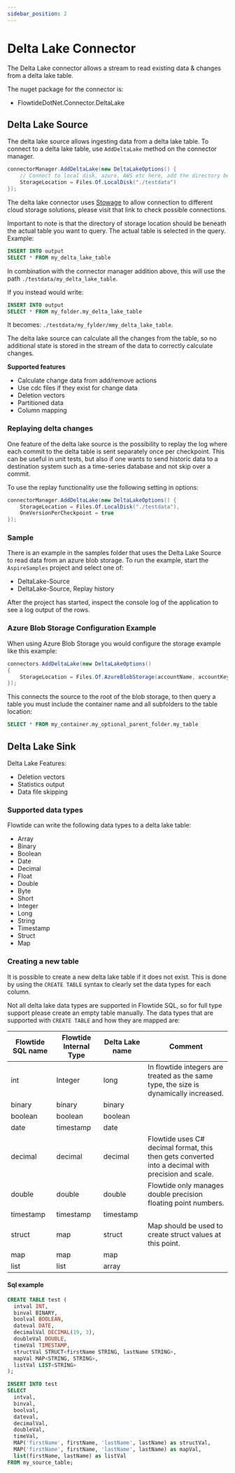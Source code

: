 ```yaml
---
sidebar_position: 2
---
```


# Delta Lake Connector

The Delta Lake connector allows a stream to read existing data & changes from a delta lake table.

The nuget package for the connector is:

* FlowtideDotNet.Connector.DeltaLake

## Delta Lake Source

The delta lake source allows ingesting data from a delta lake table. To connect to a delta lake table, use `AddDeltaLake` method on the connector manager.

```csharp
connectorManager.AddDeltaLake(new DeltaLakeOptions() {
    // Connect to local disk, azure, AWS etc here, add the directory beneath the actual table you want to query (table name and folders are selected in the query)
    StorageLocation = Files.Of.LocalDisk("./testdata")
});
```

The delta lake connector uses [Stowage](https://github.com/aloneguid/stowage) to allow connection to different cloud storage solutions, please visit that link to
check possible connections.

Important to note is that the directory of storage location should be beneath the actual table you want to query. The actual table is selected in the query. Example:

```sql
INSERT INTO output
SELECT * FROM my_delta_lake_table
```

In combination with the connector manager addition above, this will use the path `./testdata/my_delta_lake_table`.

If you instead would write:

```sql
INSERT INTO output
SELECT * FROM my_folder.my_delta_lake_table
```

It becomes: `./testdata/my_fylder/mmy_delta_lake_table`.

The delta lake source can calculate all the changes from the table, so no additional state is stored in the stream of the data to correctly calculate changes.


**Supported features**

* Calculate change data from add/remove actions
* Use cdc files if they exist for change data
* Deletion vectors
* Partitioned data
* Column mapping

### Replaying delta changes

One feature of the delta lake source is the possibility to replay the log where each commit to the delta table is sent separately once per checkpoint.
This can be useful in unit tests, but also if one wants to send historic data to a destination system such as a time-series database and not skip over a commit.

To use the replay functionality use the following setting in options:


```csharp
connectorManager.AddDeltaLake(new DeltaLakeOptions() {
    StorageLocation = Files.Of.LocalDisk("./testdata"),
    OneVersionPerCheckpoint = true
});
```

### Sample

There is an example in the samples folder that uses the Delta Lake Source to read data from an azure blob storage.
To run the example, start the `AspireSamples` project and select one of:

* DeltaLake-Source
* DeltaLake-Source, Replay history

After the project has started, inspect the console log of the application to see a log output of the rows.

### Azure Blob Storage Configuration Example

When using Azure Blob Storage you would configure the storage example like this example:

```csharp
connectors.AddDeltaLake(new DeltaLakeOptions()
{
    StorageLocation = Files.Of.AzureBlobStorage(accountName, accountKey)
});
```

This connects the source to the root of the blob storage, to then query a table you must include the container name and all subfolders to the table location:

```sql
SELECT * FROM my_container.my_optional_parent_folder.my_table
```

## Delta Lake Sink


Delta Lake Features:

* Deletion vectors
* Statistics output
* Data file skipping

### Supported data types

Flowtide can write the following data types to a delta lake table:

* Array
* Binary
* Boolean
* Date
* Decimal
* Float
* Double
* Byte
* Short
* Integer
* Long
* String
* Timestamp
* Struct
* Map

### Creating a new table

It is possible to create a new delta lake table if it does not exist. This is done by using the `CREATE TABLE` syntax to
clearly set the data types for each column.

Not all delta lake data types are supported in Flowtide SQL, so for full type support please create an empty table manually.
The data types that are supported with `CREATE TABLE` and how they are mapped are:

| Flowtide SQL name | Flowtide Internal Type | Delta Lake name | Comment                                                                                            |
| ----------------- | ---------------------- | --------------- | -------------------------------------------------------------------------------------------------- |
| int               | Integer                | long            | In flowtide integers are treated as the same type, the size is dynamically increased.              |
| binary            | binary                 | binary          |                                                                                                    |
| boolean           | boolean                | boolean         |                                                                                                    |
| date              | timestamp              | date            |                                                                                                    |
| decimal           | decimal                | decimal         | Flowtide uses C# decimal format, this then gets converted into a decimal with precision and scale. |
| double            | double                 | double          | Flowtide only manages double precision floating point numbers.                                     |
| timestamp         | timestamp              | timestamp       |                                                                                                    |
| struct            | map                    | struct          | Map should be used to create struct values at this point.                                          |
| map               | map                    | map             |                                                                                                    |
| list              | list                   | array           |                                                                                                    |


#### Sql example

```sql
CREATE TABLE test (
  intval INT,
  binval BINARY,
  boolval BOOLEAN,
  dateval DATE,
  decimalVal DECIMAL(19, 3),
  doubleVal DOUBLE,
  timeVal TIMESTAMP, 
  structVal STRUCT<firstName STRING, lastName STRING>,
  mapVal MAP<STRING, STRING>,
  listVal LIST<STRING>
);

INSERT INTO test
SELECT 
  intval, 
  binval, 
  boolval, 
  dateval, 
  decimalVal, 
  doubleVal, 
  timeVal, 
  MAP('firstName', firstName, 'lastName', lastName) as structVal,
  MAP('firstName', firstName, 'lastName', lastName) as mapVal,
  list(firstName, lastName) as listVal
FROM my_source_table;
```